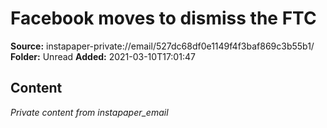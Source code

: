 # Facebook moves to dismiss the FTC

**Source:** instapaper-private://email/527dc68df0e1149f4f3baf869c3b55b1/
**Folder:** Unread
**Added:** 2021-03-10T17:01:47




## Content
*Private content from instapaper_email*
